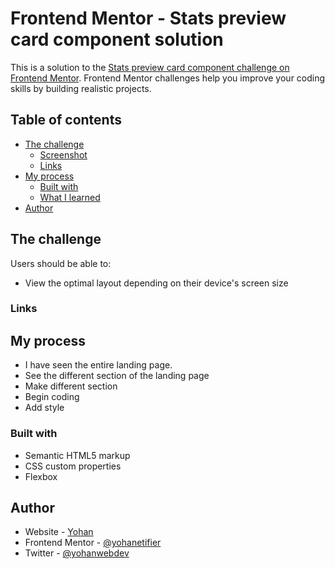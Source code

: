 # Frontend Mentor - Stats preview card component solution

This is a solution to the [Stats preview card component challenge on Frontend Mentor](https://www.frontendmentor.io/challenges/stats-preview-card-component-8JqbgoU62). Frontend Mentor challenges help you improve your coding skills by building realistic projects. 

## Table of contents

- [The challenge](#the-challenge)
  - [Screenshot](#screenshot)
  - [Links](#links)
- [My process](#my-process)
  - [Built with](#built-with)
  - [What I learned](#what-i-learned)
- [Author](#author)

## The challenge

Users should be able to:

- View the optimal layout depending on their device's screen size

### Links

## My process

- I have seen the entire landing page. 
- See the different section of the landing page 
- Make different section
- Begin coding
- Add style

### Built with

- Semantic HTML5 markup
- CSS custom properties
- Flexbox

## Author

- Website - [Yohan](https://yohanetifier.github.io/stats-preview-card-component/)
- Frontend Mentor - [@yohanetifier](https://www.frontendmentor.io/profile/yohanetifier)
- Twitter - [@yohanwebdev](https://www.twitter.com/yohanwebdev)

